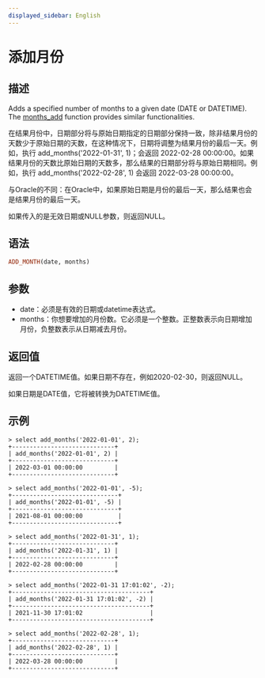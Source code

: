 ```yaml
---
displayed_sidebar: English
---
```


# 添加月份

## 描述

Adds a specified number of months to a given date (DATE or DATETIME). The [months_add](./months_add.md) function provides similar functionalities.

在结果月份中，日期部分将与原始日期指定的日期部分保持一致，除非结果月份的天数少于原始日期的天数，在这种情况下，日期将调整为结果月份的最后一天。例如，执行 add_months('2022-01-31', 1)；会返回 2022-02-28 00:00:00。如果结果月份的天数比原始日期的天数多，那么结果的日期部分将与原始日期相同。例如，执行 add_months('2022-02-28', 1) 会返回 2022-03-28 00:00:00。

与Oracle的不同：在Oracle中，如果原始日期是月份的最后一天，那么结果也会是结果月份的最后一天。

如果传入的是无效日期或NULL参数，则返回NULL。

## 语法

```Haskell
ADD_MONTH(date, months)
```

## 参数

- date：必须是有效的日期或datetime表达式。
- months：你想要增加的月份数。它必须是一个整数。正整数表示向日期增加月份，负整数表示从日期减去月份。

## 返回值

返回一个DATETIME值。如果日期不存在，例如2020-02-30，则返回NULL。

如果日期是DATE值，它将被转换为DATETIME值。

## 示例

```Plain
> select add_months('2022-01-01', 2);
+-----------------------------+
| add_months('2022-01-01', 2) |
+-----------------------------+
| 2022-03-01 00:00:00         |
+-----------------------------+

> select add_months('2022-01-01', -5);
+------------------------------+
| add_months('2022-01-01', -5) |
+------------------------------+
| 2021-08-01 00:00:00          |
+------------------------------+

> select add_months('2022-01-31', 1);
+-----------------------------+
| add_months('2022-01-31', 1) |
+-----------------------------+
| 2022-02-28 00:00:00         |
+-----------------------------+

> select add_months('2022-01-31 17:01:02', -2);
+---------------------------------------+
| add_months('2022-01-31 17:01:02', -2) |
+---------------------------------------+
| 2021-11-30 17:01:02                   |
+---------------------------------------+

> select add_months('2022-02-28', 1);
+-----------------------------+
| add_months('2022-02-28', 1) |
+-----------------------------+
| 2022-03-28 00:00:00         |
+-----------------------------+
```
